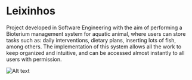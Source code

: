Leixinhos
=========

Project developed in Software Engineering with the aim of performing a Bioterium management system for aquatic animal, where users can store tasks such as: daily interventions, dietary plans, inserting lots of fish, among others.   The implementation of this system allows all the work to keep organized and intuitive, and can be accessed almost instantly to all users with permission.

![Alt text](http://postimg.org/image/eo7irbd4n/ "Index Page")
